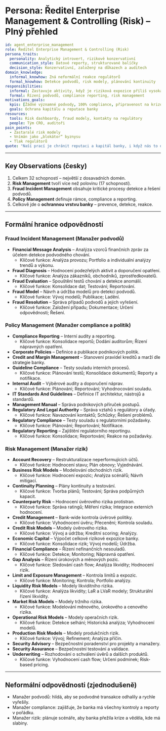 # Persona: Ředitel Enterprise Management & Controlling (Risk) – Plný přehled

```yaml
id: agent_enterprise_management
role: Ředitel Enterprise Management & Controlling (Risk)
persona_traits:
  personality: Analytický introvert, rizikově konzervativní
  communication_style: Datové reporty, strukturované balíčky
  decision_style: Konzervativní, založený na důkazech a auditech
domain_knowledge:
  informal_knowhow: Zná neformální reakce regulátorů
  formal_knowhow: Detekce podvodů, risk modely, plánování kontinuity
responsibilities:
  informal: Zastavuje aktivity, když je riziková expozice příliš vysoká
  formal: Řízení podvodů, compliance reporting, risk management
motivations_goals:
  kpis: [Žádné významné podvody, 100% compliance, připravenost na krizové scénáře]
  goals: Ochrana kapitálu a reputace banky
resources:
  tools: Risk dashboardy, fraud modely, kontakty na regulátory
  people: Tým CRO, auditoři
pain_points:
  - Zastaralé risk modely
  - Vnímán jako „blokátor“ byznysu
  - Tlak regulátorů
quote: "Naší prací je chránit reputaci a kapitál banky, i když nás to dělá neoblíbenými."
```

---

## Key Observations (česky)
1. Celkem 32 schopností – největší z dosavadních domén.  
2. **Risk Management** tvoří více než polovinu (17 schopností).  
3. **Fraud Incident Management** obsahuje kritické procesy detekce a řešení podvodů.  
4. **Policy Management** definuje rámce, compliance a reporting.  
5. Celkově jde o **ochrannou vrstvu banky** – prevence, detekce, reakce.  

---

## Formální hranice odpovědností

### Fraud Incident Management (Manažer podvodů)
- **Financial Message Analysis** – Analýza vzorců finančních zpráv za účelem detekce podvodného chování.  
  - Klíčové funkce: Analýza provozu; Portfolio a individuální analýzy trendů a výkonu.  
- **Fraud Diagnosis** – Hodnocení podezřelých aktivit a doporučení opatření.  
  - Klíčové funkce: Analýza zákazníků, obchodníků, zprostředkovatelů.  
- **Fraud Evaluation** – Spouštění testů chování a detekce anomálií.  
  - Klíčové funkce: Konsolidace dat; Testování; Reportování.  
- **Fraud Model** – Návrh a údržba modelů pro detekci podvodů.  
  - Klíčové funkce: Vývoj modelů; Publikace; Ladění.  
- **Fraud Resolution** – Správa případů podvodů a jejich vyřešení.  
  - Klíčové funkce: Založení případu; Dokumentace; Určení odpovědnosti; Řešení.  

### Policy Management (Manažer compliance a politik)
- **Compliance Reporting** – Interní audity a reporting.  
  - Klíčové funkce: Konsolidace reportů; Dodání auditorům; Řízení nápravných opatření.  
- **Corporate Policies** – Definice a publikace podnikových politik.  
- **Credit and Margin Management** – Stanovení pravidel kreditů a marží dle strategie banky.  
- **Guideline Compliance** – Testy souladu interních procesů.  
  - Klíčové funkce: Plánování testů; Konsolidace dokumentů; Reporty a notifikace.  
- **Internal Audit** – Výběrové audity a doporučení náprav.  
  - Klíčové funkce: Plánování; Reportování; Vyhodnocování souladu.  
- **IT Standards And Guidelines** – Definice IT architektur, nástrojů a standardů.  
- **Management Manual** – Správa podnikových příruček postupů.  
- **Regulatory And Legal Authority** – Správa vztahů s regulátory a úřady.  
  - Klíčové funkce: Navazování kontaktů; Schůzky; Řešení problémů.  
- **Regulatory Compliance** – Testy souladu s regulatorními požadavky.  
  - Klíčové funkce: Plánování; Reportování; Notifikace.  
- **Regulatory Reporting** – Zajištění regulatorního reportingu.  
  - Klíčové funkce: Konsolidace; Reportování; Reakce na požadavky.  

### Risk Management (Manažer rizik)
- **Account Recovery** – Restrukturalizace neperformujících účtů.  
  - Klíčové funkce: Hodnocení stavu; Plán obnovy; Vyjednávání.  
- **Business Risk Models** – Modelování obchodních rizik.  
  - Klíčové funkce: Hodnocení expozic; Analýza scénářů; Návrh mitigací.  
- **Continuity Planning** – Plány kontinuity a testování.  
  - Klíčové funkce: Tvorba plánů; Testování; Správa podpůrných kapacit.  
- **Counterparty Risk** – Hodnocení úvěrového rizika protistran.  
  - Klíčové funkce: Správa ratingů; Měření rizika; Integrace externích hodnocení.  
- **Credit Management** – Bank-wide kontrola úvěrové politiky.  
  - Klíčové funkce: Vyhodnocení úvěru; Přecenění; Kontrola souladu.  
- **Credit Risk Models** – Modely úvěrového rizika.  
  - Klíčové funkce: Vývoj a údržba; Kreditní scoring; Analýzy.  
- **Economic Capital** – Výpočet celkové rizikové expozice banky.  
  - Klíčové funkce: Konsolidace rizik; Vývoj modelů; Údržba.  
- **Financial Compliance** – Řízení nefinančních nesouladů.  
  - Klíčové funkce: Detekce; Monitoring; Nápravná opatření.  
- **Gap Analysis** – Řízení úrokových a měnových pozic.  
  - Klíčové funkce: Sledování cash flow; Analýza likvidity; Hodnocení rizik.  
- **Limit and Exposure Management** – Kontrola limitů a expozic.  
  - Klíčové funkce: Monitoring; Kontrola; Portfolio analýzy.  
- **Liquidity Risk Models** – Modely likviditního rizika.  
  - Klíčové funkce: Analýza likvidity; LaR a LVaR modely; Strukturální řízení likvidity.  
- **Market Risk Models** – Modely tržního rizika.  
  - Klíčové funkce: Modelování měnového, úrokového a cenového rizika.  
- **Operational Risk Models** – Modely operačních rizik.  
  - Klíčové funkce: Detekce selhání; Historická analýza; Vyhodnocení modelů.  
- **Production Risk Models** – Modely produkčních rizik.  
  - Klíčové funkce: Vývoj; Refinement; Analýza příčin.  
- **Security Advisory** – Bezpečnostní poradenství pro projekty a manažery.  
- **Security Assurance** – Bezpečnostní testování a validace.  
- **Underwriting** – Rozhodování o schválení úvěrů a dalších produktů.  
  - Klíčové funkce: Vyhodnocení cash flow; Určení podmínek; Risk-based pricing.  

---

## Neformální odpovědnosti (zjednodušeně)
- Manažer podvodů: hlídá, aby se podvodné transakce odhalily a rychle vyřešily.  
- Manažer compliance: zajišťuje, že banka má všechny kontroly a reporty v pořádku.  
- Manažer rizik: plánuje scénáře, aby banka přežila krize a věděla, kde má slabiny.  
